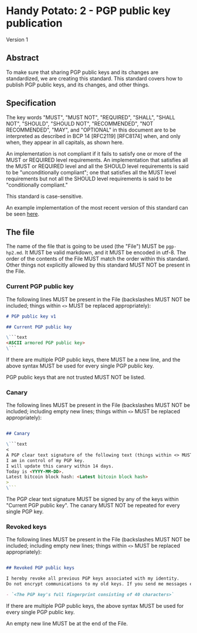 # Handy Potato: 2 - PGP public key publication

Version 1

## Abstract

To make sure that sharing PGP public keys and its changes are standardized, we are creating this standard. This standard covers how to publish PGP public keys, and its changes, and other things.

## Specification

The key words "MUST", "MUST NOT", "REQUIRED", "SHALL", "SHALL NOT", "SHOULD", "SHOULD NOT", "RECOMMENDED", "NOT RECOMMENDED", "MAY", and "OPTIONAL" in this document are to be interpreted as described in BCP 14 [RFC2119] [RFC8174] when, and only when, they appear in all capitals, as shown here.

An implementation is not compliant if it fails to satisfy one or more of the MUST or REQUIRED level requirements. An implementation that satisfies all the MUST or REQUIRED level and all the SHOULD level requirements is said to be "unconditionally compliant"; one that satisfies all the MUST level requirements but not all the SHOULD level requirements is said to be "conditionally compliant."

This standard is case-sensitive.

An example implementation of the most recent version of this standard can be seen [here](https://gist.github.com/koviubi56/febdff17cc3bf59e00db73c4f87f420f).

## The file

The name of the file that is going to be used (the "File") MUST be `pgp-hp2.md`. It MUST be valid markdown, and it MUST be encoded in utf-8.
The order of the contents of the File MUST match the order within this standard.
Other things not explicitly allowed by this standard MUST NOT be present in the File.

### Current PGP public key

The following lines MUST be present in the File (backslashes MUST NOT be included; things within `<>` MUST be replaced appropriately):

```markdown
# PGP public key v1

## Current PGP public key

\```text
<ASCII armored PGP public key>
\```
```

If there are multiple PGP public keys, there MUST be a new line, and the above syntax MUST be used for every single PGP public key.

PGP public keys that are not trusted MUST NOT be listed.

### Canary

The following lines MUST be present in the File (backslashes MUST NOT be included; including empty new lines; things within `<>` MUST be replaced appropriately):

```markdown

## Canary

\```text
<
A PGP clear text signature of the following text (things within <> MUST be replaced appropriately):
I am in control of my PGP key.
I will update this canary within 14 days.
Today is <YYYY-MM-DD>.
Latest bitcoin block hash: <Latest bitcoin block hash>
>
\```
```

The PGP clear text signature MUST be signed by any of the keys within "Current PGP public key". The canary MUST NOT be repeated for every single PGP key.

### Revoked keys

The following lines MUST be present in the File (backslashes MUST NOT be included; including empty new lines; things within `<>` MUST be replaced appropriately):

```markdown

## Revoked PGP public keys

I hereby revoke all previous PGP keys associated with my identity.
Do not encrypt communications to my old keys. If you send me messages encrypted to an old key I will not read them.

- `<The PGP key's full fingerprint consisting of 40 characters>`
```

If there are multiple PGP public keys, the above syntax MUST be used for every single PGP public key.

An empty new line MUST be at the end of the File.
